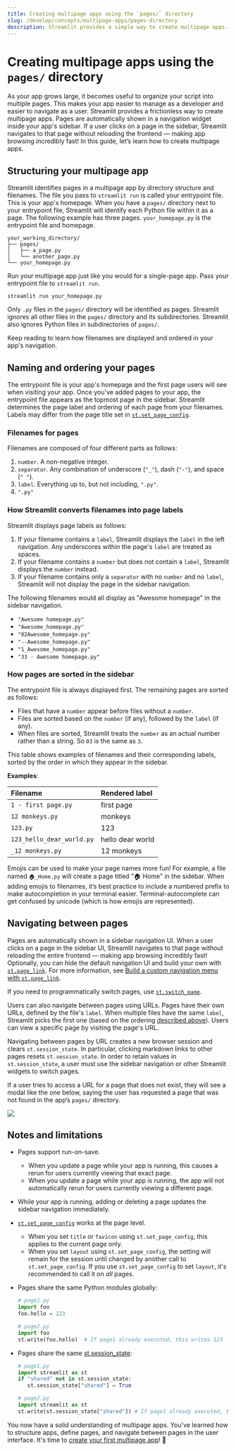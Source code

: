 ```yaml
---
title: Creating multipage apps using the `pages/` directory
slug: /develop/concepts/multipage-apps/pages-directory
description: Streamlit provides a simple way to create multipage apps.
---
```


# Creating multipage apps using the `pages/` directory

As your app grows large, it becomes useful to organize your script into multiple pages. This makes your app easier to manage as a developer and easier to navigate as a user. Streamlit provides a frictionless way to create multipage apps. Pages are automatically shown in a navigation widget inside your app's sidebar. If a user clicks on a page in the sidebar, Streamlit navigates to that page without reloading the frontend — making app browsing incredibly fast! In this guide, let’s learn how to create multipage apps.

## Structuring your multipage app

Streamlit identifies pages in a multipage app by directory structure and filenames. The file you pass to `streamlit run` is called your entrypoint file. This is your app's homepage. When you have a `pages/` directory next to your entrypoint file, Streamlit will identify each Python file within it as a page. The following example has three pages. `your_homepage.py` is the entrypoint file and homepage.

```
your_working_directory/
├── pages/
│   ├── a_page.py
│   └── another_page.py
└── your_homepage.py
```

Run your multipage app just like you would for a single-page app. Pass your entrypoint file to `streamlit run`.

```
streamlit run your_homepage.py
```

Only `.py` files in the `pages/` directory will be identified as pages. Streamlit ignores all other files in the `pages/` directory and its subdirectories. Streamlit also ignores Python files in subdirectories of `pages/`.

Keep reading to learn how filenames are displayed and ordered in your app's navigation.

## Naming and ordering your pages

The entrypoint file is your app's homepage and the first page users will see when visiting your app. Once you've added pages to your app, the entrypoint file appears as the topmost page in the sidebar. Streamlit determines the page label and ordering of each page from your filenames. Labels may differ from the page title set in [`st.set_page_config`](/develop/api-reference/configuration/st.set_page_config).

### Filenames for pages

Filenames are composed of four different parts as follows:

1. `number`. A non-negative integer.
2. `separator`. Any combination of underscore (`"_"`), dash (`"-"`), and space (`" "`).
3. `label`. Everything up to, but not including, `".py"`.
4. `".py"`

### How Streamlit converts filenames into page labels

Streamlit displays page labels as follows:

1. If your filename contains a `label`, Streamlit displays the `label` in the left navigation. Any underscores within the page's `label` are treated as spaces.
2. If your filename contains a `number` but does not contain a `label`, Streamlit displays the `number` instead.
3. If your filename contains only a `separator` with no `number` and no `label`, Streamlit will not display the page in the sidebar navigation.

The following filenames would all display as "Awesome homepage" in the sidebar navigation.

- `"Awesome homepage.py"`
- `"Awesome_homepage.py"`
- `"02Awesome_homepage.py"`
- `"--Awesome_homepage.py"`
- `"1_Awesome_homepage.py"`
- `"33 - Awesome homepage.py"`

### How pages are sorted in the sidebar

The entrypoint file is always displayed first. The remaining pages are sorted as follows:

- Files that have a `number` appear before files without a `number`.
- Files are sorted based on the `number` (if any), followed by the `label` (if any).
- When files are sorted, Streamlit treats the `number` as an actual number rather than a string. So `03` is the same as `3`.

This table shows examples of filenames and their corresponding labels, sorted by the order in which they appear in the sidebar.

**Examples**:

| **Filename**              | **Rendered label** |
| :------------------------ | :----------------- |
| `1 - first page.py`       | first page         |
| `12 monkeys.py`           | monkeys            |
| `123.py`                  | 123                |
| `123_hello_dear_world.py` | hello dear world   |
| `_12 monkeys.py`          | 12 monkeys         |

<Tip>

Emojis can be used to make your page names more fun! For example, a file named `🏠_Home.py` will create a page titled "🏠 Home" in the sidebar. When adding emojis to filenames, it’s best practice to include a numbered prefix to make autocompletion in your terminal easier. Terminal-autocomplete can get confused by unicode (which is how emojis are represented).

</Tip>

## Navigating between pages

Pages are automatically shown in a sidebar navigation UI. When a user clicks on a page in the sidebar UI, Streamlit navigates to that page without reloading the entire frontend — making app browsing incredibly fast! Optionally, you can hide the default navigation UI and build your own with [`st.page_link`](/develop/api-reference/widgets/st.page_link). For more information, see [Build a custom navigation menu with `st.page_link`](/develop/tutorials/multipage/st.page_link-nav).

If you need to programmatically switch pages, use [`st.switch_page`](/develop/api-reference/navigation/st.switch_page).

Users can also navigate between pages using URLs. Pages have their own URLs, defined by the file's `label`. When multiple files have the same `label`, Streamlit picks the first one (based on the ordering [described above](#how-pages-are-sorted-in-the-sidebar)). Users can view a specific page by visiting the page's URL.

<Important>

Navigating between pages by URL creates a new browser session and clears `st.session_state`. In particular, clicking markdown links to other
pages resets `st.session_state`. In order to retain values in `st.session_state`, a user must use the sidebar navigation or other Streamlit
widgets to switch pages.

</Important>

If a user tries to access a URL for a page that does not exist, they will see a modal like the one below, saying the user has requested a page that was not found in the app’s `pages/` directory.

<Image src="/images/mpa-page-not-found.png" />

## Notes and limitations

- Pages support run-on-save.
  - When you update a page while your app is running, this causes a rerun for users currently viewing that exact page.
  - When you update a page while your app is running, the app will not automatically rerun for users currently viewing a different page.
- While your app is running, adding or deleting a page updates the sidebar navigation immediately.
- [`st.set_page_config`](/develop/api-reference/configuration/st.set_page_config) works at the page level.
  - When you set `title` or `favicon` using `st.set_page_config`, this applies to the current page only.
  - When you set `layout` using `st.set_page_config`, the setting will remain for the session until changed by another call to `st.set_page_config`. If you use `st.set_page_config` to set `layout`, it's recommended to call it on _all_ pages.
- Pages share the same Python modules globally:

  ```python
  # page1.py
  import foo
  foo.hello = 123

  # page2.py
  import foo
  st.write(foo.hello)  # If page1 already executed, this writes 123
  ```

- Pages share the same [st.session_state](/develop/concepts/execution-model/session-state):

  ```python
  # page1.py
  import streamlit as st
  if "shared" not in st.session_state:
     st.session_state["shared"] = True

  # page2.py
  import streamlit as st
  st.write(st.session_state["shared"]) # If page1 already executed, this writes True
  ```

You now have a solid understanding of multipage apps. You've learned how to structure apps, define pages, and navigate between pages in the user interface. It's time to [create your first multipage app](/get-started/tutorials/create-a-multipage-app)! 🥳

